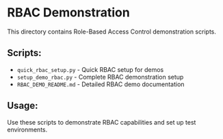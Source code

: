 # RBAC Demonstration

This directory contains Role-Based Access Control demonstration scripts.

## Scripts:
- `quick_rbac_setup.py` - Quick RBAC setup for demos
- `setup_demo_rbac.py` - Complete RBAC demonstration setup
- `RBAC_DEMO_README.md` - Detailed RBAC demo documentation

## Usage:
Use these scripts to demonstrate RBAC capabilities and set up test environments.
